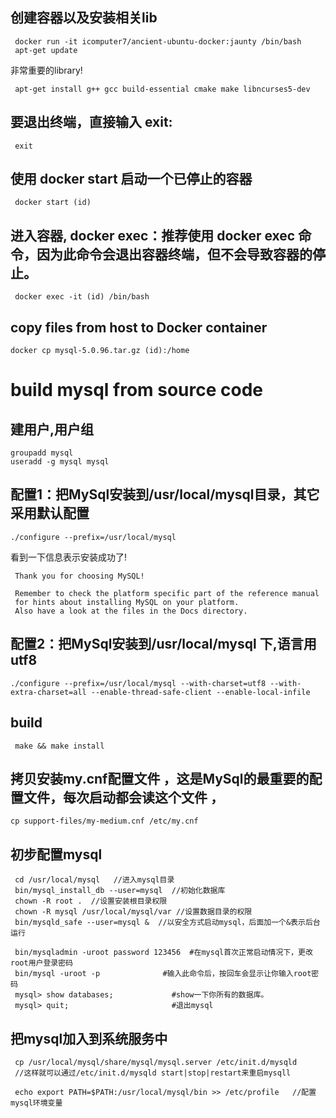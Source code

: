 

## 创建容器以及安装相关lib

     docker run -it icomputer7/ancient-ubuntu-docker:jaunty /bin/bash
     apt-get update
非常重要的library!

     apt-get install g++ gcc build-essential cmake make libncurses5-dev

## 要退出终端，直接输入 exit:
     exit

## 使用 docker start 启动一个已停止的容器
     docker start (id)

## 进入容器, docker exec：推荐使用 docker exec 命令，因为此命令会退出容器终端，但不会导致容器的停止。
     docker exec -it (id) /bin/bash

## copy files from host to Docker container
    docker cp mysql-5.0.96.tar.gz (id):/home


# build mysql from source code

## 建用户,用户组  
    groupadd mysql
    useradd -g mysql mysql

## 配置1：把MySql安装到/usr/local/mysql目录，其它采用默认配置

    ./configure --prefix=/usr/local/mysql

看到一下信息表示安装成功了!

     Thank you for choosing MySQL!

     Remember to check the platform specific part of the reference manual
     for hints about installing MySQL on your platform.
     Also have a look at the files in the Docs directory.
     
## 配置2：把MySql安装到/usr/local/mysql 下,语言用utf8

    ./configure --prefix=/usr/local/mysql --with-charset=utf8 --with-extra-charset=all --enable-thread-safe-client --enable-local-infile 
    
## build
     make && make install

## 拷贝安装my.cnf配置文件 ，这是MySql的最重要的配置文件，每次启动都会读这个文件 ，
    cp support-files/my-medium.cnf /etc/my.cnf

## 初步配置mysql
     cd /usr/local/mysql   //进入mysql目录
     bin/mysql_install_db --user=mysql  //初始化数据库
     chown -R root .  //设置安装根目录权限
     chown -R mysql /usr/local/mysql/var //设置数据目录的权限
     bin/mysqld_safe --user=mysql &  //以安全方式启动mysql，后面加一个&表示后台运行

     bin/mysqladmin -uroot password 123456  #在mysql首次正常启动情况下，更改root用户登录密码
     bin/mysql -uroot -p              #输入此命令后，按回车会显示让你输入root密码
     mysql> show databases;             #show一下你所有的数据库。
     mysql> quit;                       #退出mysql

## 把mysql加入到系统服务中
     cp /usr/local/mysql/share/mysql/mysql.server /etc/init.d/mysqld  
     //这样就可以通过/etc/init.d/mysqld start|stop|restart来重启mysqll
     
     echo export PATH=$PATH:/usr/local/mysql/bin >> /etc/profile   //配置mysql环境变量
